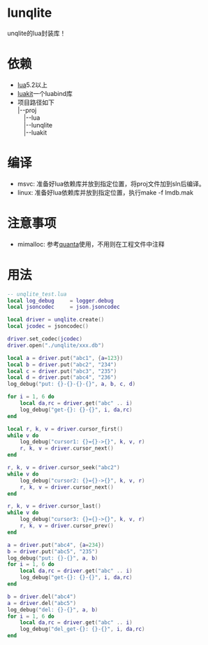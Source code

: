 # lunqlite
unqlite的lua封装库！

# 依赖
- [lua](https://github.com/xiyoo0812/lua.git)5.2以上
- [luakit](https://github.com/xiyoo0812/luakit.git)一个luabind库
- 项目路径如下<br>
  |--proj <br>
  &emsp;|--lua <br>
  &emsp;|--lunqlite <br>
  &emsp;|--luakit


# 编译
- msvc: 准备好lua依赖库并放到指定位置，将proj文件加到sln后编译。
- linux: 准备好lua依赖库并放到指定位置，执行make -f lmdb.mak

# 注意事项
- mimalloc: 参考[quanta](https://github.com/xiyoo0812/quanta.git)使用，不用则在工程文件中注释

# 用法
```lua
-- unqlite_test.lua
local log_debug     = logger.debug
local jsoncodec     = json.jsoncodec

local driver = unqlite.create()
local jcodec = jsoncodec()

driver.set_codec(jcodec)
driver.open("./unqlite/xxx.db")

local a = driver.put("abc1", {a=123})
local b = driver.put("abc2", "234")
local c = driver.put("abc3", "235")
local d = driver.put("abc4", "236")
log_debug("put: {}-{}-{}-{}", a, b, c, d)

for i = 1, 6 do
    local da,rc = driver.get("abc" .. i)
    log_debug("get-{}: {}-{}", i, da,rc)
end

local r, k, v = driver.cursor_first()
while v do
    log_debug("cursor1: {}={}->{}", k, v, r)
    r, k, v = driver.cursor_next()
end

r, k, v = driver.cursor_seek("abc2")
while v do
    log_debug("cursor2: {}={}->{}", k, v, r)
    r, k, v = driver.cursor_next()
end

r, k, v = driver.cursor_last()
while v do
    log_debug("cursor3: {}={}->{}", k, v, r)
    r, k, v = driver.cursor_prev()
end

a = driver.put("abc4", {a=234})
b = driver.put("abc5", "235")
log_debug("put: {}-{}", a, b)
for i = 1, 6 do
    local da,rc = driver.get("abc" .. i)
    log_debug("get-{}: {}-{}", i, da,rc)
end

b = driver.del("abc4")
a = driver.del("abc5")
log_debug("del: {}-{}", a, b)
for i = 1, 6 do
    local da,rc = driver.get("abc" .. i)
    log_debug("del_get-{}: {}-{}", i, da,rc)
end

```
